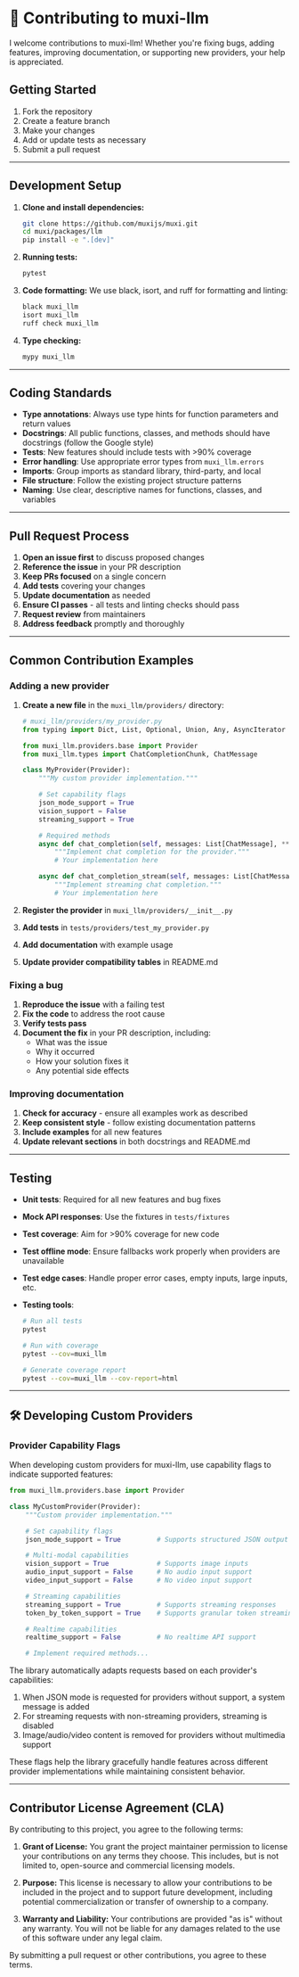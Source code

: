 # 🤝 Contributing to muxi-llm

I welcome contributions to muxi-llm! Whether you're fixing bugs, adding features, improving documentation, or supporting new providers, your help is appreciated.

## Getting Started

1. Fork the repository
2. Create a feature branch
3. Make your changes
4. Add or update tests as necessary
5. Submit a pull request

---

## Development Setup

1. **Clone and install dependencies:**

   ```bash
   git clone https://github.com/muxijs/muxi.git
   cd muxi/packages/llm
   pip install -e ".[dev]"
   ```

2. **Running tests:**

   ```bash
   pytest
   ```

3. **Code formatting:**
   We use black, isort, and ruff for formatting and linting:

   ```bash
   black muxi_llm
   isort muxi_llm
   ruff check muxi_llm
   ```

4. **Type checking:**

   ```bash
   mypy muxi_llm
   ```

---

## Coding Standards

- **Type annotations**: Always use type hints for function parameters and return values
- **Docstrings**: All public functions, classes, and methods should have docstrings (follow the Google style)
- **Tests**: New features should include tests with >90% coverage
- **Error handling**: Use appropriate error types from `muxi_llm.errors`
- **Imports**: Group imports as standard library, third-party, and local
- **File structure**: Follow the existing project structure patterns
- **Naming**: Use clear, descriptive names for functions, classes, and variables

---

## Pull Request Process

1. **Open an issue first** to discuss proposed changes
2. **Reference the issue** in your PR description
3. **Keep PRs focused** on a single concern
4. **Add tests** covering your changes
5. **Update documentation** as needed
6. **Ensure CI passes** - all tests and linting checks should pass
7. **Request review** from maintainers
8. **Address feedback** promptly and thoroughly

---

## Common Contribution Examples

### Adding a new provider

1. **Create a new file** in the `muxi_llm/providers/` directory:

   ```python
   # muxi_llm/providers/my_provider.py
   from typing import Dict, List, Optional, Union, Any, AsyncIterator

   from muxi_llm.providers.base import Provider
   from muxi_llm.types import ChatCompletionChunk, ChatMessage

   class MyProvider(Provider):
       """My custom provider implementation."""

       # Set capability flags
       json_mode_support = True
       vision_support = False
       streaming_support = True

       # Required methods
       async def chat_completion(self, messages: List[ChatMessage], **kwargs) -> Dict[str, Any]:
           """Implement chat completion for the provider."""
           # Your implementation here

       async def chat_completion_stream(self, messages: List[ChatMessage], **kwargs) -> AsyncIterator[ChatCompletionChunk]:
           """Implement streaming chat completion."""
           # Your implementation here
   ```

2. **Register the provider** in `muxi_llm/providers/__init__.py`
3. **Add tests** in `tests/providers/test_my_provider.py`
4. **Add documentation** with example usage
5. **Update provider compatibility tables** in README.md

### Fixing a bug

1. **Reproduce the issue** with a failing test
2. **Fix the code** to address the root cause
3. **Verify tests pass**
4. **Document the fix** in your PR description, including:
   - What was the issue
   - Why it occurred
   - How your solution fixes it
   - Any potential side effects

### Improving documentation

1. **Check for accuracy** - ensure all examples work as described
2. **Keep consistent style** - follow existing documentation patterns
3. **Include examples** for all new features
4. **Update relevant sections** in both docstrings and README.md

---

## Testing

- **Unit tests**: Required for all new features and bug fixes
- **Mock API responses**: Use the fixtures in `tests/fixtures`
- **Test coverage**: Aim for >90% coverage for new code
- **Test offline mode**: Ensure fallbacks work properly when providers are unavailable
- **Test edge cases**: Handle proper error cases, empty inputs, large inputs, etc.
- **Testing tools**:

  ```bash
  # Run all tests
  pytest

  # Run with coverage
  pytest --cov=muxi_llm

  # Generate coverage report
  pytest --cov=muxi_llm --cov-report=html
  ```

---

## 🛠️ Developing Custom Providers

### Provider Capability Flags

When developing custom providers for muxi-llm, use capability flags to indicate supported features:

```python
from muxi_llm.providers.base import Provider

class MyCustomProvider(Provider):
    """Custom provider implementation."""

    # Set capability flags
    json_mode_support = True         # Supports structured JSON output

    # Multi-modal capabilities
    vision_support = True            # Supports image inputs
    audio_input_support = False      # No audio input support
    video_input_support = False      # No video input support

    # Streaming capabilities
    streaming_support = True         # Supports streaming responses
    token_by_token_support = True    # Supports granular token streaming

    # Realtime capabilities
    realtime_support = False         # No realtime API support

    # Implement required methods...
```

The library automatically adapts requests based on each provider's capabilities:

1. When JSON mode is requested for providers without support, a system message is added
2. For streaming requests with non-streaming providers, streaming is disabled
3. Image/audio/video content is removed for providers without multimedia support

These flags help the library gracefully handle features across different provider implementations while maintaining consistent behavior.

---

## Contributor License Agreement (CLA)

By contributing to this project, you agree to the following terms:

1. **Grant of License:**
   You grant the project maintainer permission to license your contributions on any terms they choose. This includes, but is not limited to, open-source and commercial licensing models.

2. **Purpose:**
   This license is necessary to allow your contributions to be included in the project and to support future development, including potential commercialization or transfer of ownership to a company.

3. **Warranty and Liability:**
   Your contributions are provided "as is" without any warranty. You will not be liable for any damages related to the use of this software under any legal claim.

By submitting a pull request or other contributions, you agree to these terms.
